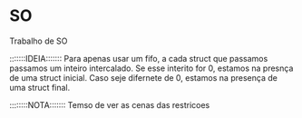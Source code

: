 # SO
Trabalho de SO

:::::::IDEIA:::::::
Para apenas usar um fifo, a cada struct que passamos passamos um inteiro intercalado. Se esse interito for 0, estamos na presnça de uma struct inicial. Caso seje difernete de 0, estamos na presença de uma struct final.

::::::::NOTA:::::::
Temso de ver as cenas das restricoes